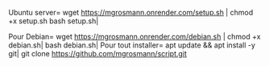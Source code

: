 Ubuntu server= 
wget https://mgrosmann.onrender.com/setup.sh |
chmod +x setup.sh bash setup.sh|

Pour Debian=
wget https://mgrosmann.onrender.com/debian.sh |
chmod +x debian.sh|
bash debian.sh|
Pour tout installer= apt update && apt install -y git|
git clone https://github.com/mgrosmann/script.git
